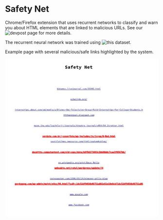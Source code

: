 # Safety Net
Chrome/Firefox extension that uses recurrent networks to classify and warn you about HTML elements that are linked to malicious URLs. See our ![devpost page](https://devpost.com/software/insyte) for more details.

The recurrent neural network was trained using ![this dataset](https://www.kaggle.com/antonyj453/urldataset).

Example page with several malicious/safe links highlighted by the system.

![screenshot](images/screenshot.jpeg "")

